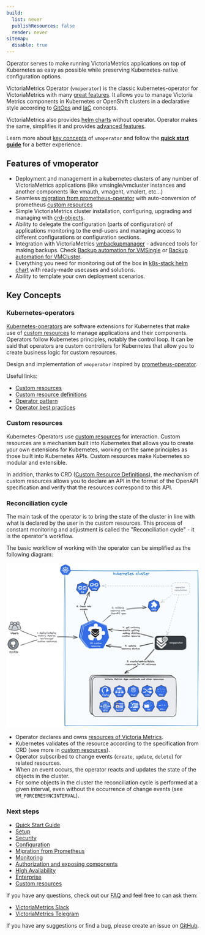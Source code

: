 ```yaml
---
build:
  list: never
  publishResources: false
  render: never
sitemap:
  disable: true
---
```

Operator serves to make running VictoriaMetrics applications on top of Kubernetes as easy as possible while preserving Kubernetes-native configuration options.

VictoriaMetrics Operator (`vmoperator`) is the classic kubernetes-operator for VictoriaMetrics with many [great features](#features-of-vmoperator).
It allows you to manage Victoria Metrics components in Kubernetes or OpenShift clusters
in a declarative style according to [GitOps](https://www.redhat.com/en/topics/devops/what-is-gitops)
and [IaC](https://en.wikipedia.org/wiki/Infrastructure_as_code) concepts.

VictoriaMetrics also provides [helm charts](https://docs.victoriametrics.com/helm/) without operator.
Operator makes the same, simplifies it and provides [advanced features](#features-of-vmoperator).

Learn more about [key concepts](#key-concepts) of `vmoperator` and follow the **[quick start guide](https://docs.victoriametrics.com/operator/quick-start/)** for a better experience.

## Features of vmoperator

- Deployment and management in a kubernetes clusters of any number of VictoriaMetrics applications (like vmsingle/vmcluster instances and another components like vmauth, vmagent, vmalert, etc...)
- Seamless [migration from prometheus-operator](https://docs.victoriametrics.com/operator/integrations/prometheus/) with auto-conversion of prometheus [custom resources](#custom-resources)
- Simple VictoriaMetrics cluster installation, configuring, upgrading and managing with [crd-objects](https://docs.victoriametrics.com/operator/resources/).
- Ability to delegate the configuration (parts of configuration) of applications monitoring to the end-users and managing access to different configurations or configuration sections.
- Integration with VictoriaMetrics [vmbackupmanager](https://docs.victoriametrics.com/victoriametrics/vmbackupmanager/) - advanced tools for making backups. Check [Backup automation for VMSingle](https://docs.victoriametrics.com/operator/resources/vmsingle/#backup-automation) or [Backup automation for VMCluster](https://docs.victoriametrics.com/operator/resources/vmcluster/#backup-automation).
- Everything you need for monitoring out of the box in [k8s-stack helm chart](https://docs.victoriametrics.com/helm/victoriametrics-k8s-stack/) with ready-made usecases and solutions.
- Ability to template your own deployment scenarios.

## Key Concepts

### Kubernetes-operators

[Kubernetes-operators](https://kubernetes.io/docs/concepts/extend-kubernetes/operator/) are software extensions
for Kubernetes that make use of [custom resources](#custom-resources) to manage applications and their components.
Operators follow Kubernetes principles, notably the control loop.
It can be said that operators are custom controllers for Kubernetes that allow you to create business logic for custom resources.

Design and implementation of `vmoperator` inspired by [prometheus-operator](https://github.com/prometheus-operator/prometheus-operator).

Useful links:
- [Custom resources](https://kubernetes.io/docs/concepts/extend-kubernetes/api-extension/custom-resources/)
- [Custom resource definitions](https://kubernetes.io/docs/tasks/extend-kubernetes/custom-resources/custom-resource-definitions/)
- [Operator pattern](https://kubernetes.io/docs/concepts/extend-kubernetes/operator/)
- [Operator best practices](https://sdk.operatorframework.io/docs/best-practices/)

### Custom resources

Kubernetes-Operators use [custom resources](https://kubernetes.io/docs/concepts/extend-kubernetes/api-extension/custom-resources/)
for interaction. Custom resources are a mechanism built into Kubernetes that allows you to create your own extensions for Kubernetes,
working on the same principles as those built into Kubernetes APIs. Custom resources make Kubernetes so modular and extensible.

In addition, thanks to CRD ([Custom Resource Definitions](https://kubernetes.io/docs/tasks/extend-kubernetes/custom-resources/custom-resource-definitions/)),
the mechanism of custom resources allows you to declare an API in the format of the OpenAPI specification and verify that the resources correspond to this API.

### Reconciliation cycle

The main task of the operator is to bring the state of the cluster in line with what is declared by the user in the custom resources.
This process of constant monitoring and adjustment is called the "Reconciliation cycle" - it is the operator's workflow.

The basic workflow of working with the operator can be simplified as the following diagram:

![operator workflow](./README_operator-workflow.webp)

- Operator declares and owns [resources of Victoria Metrics](https://docs.victoriametrics.com/operator/resources/).
- Kubernetes validates of the resource according to the specification from CRD (see more in [custom resources](#custom-resources)).
- Operator subscribed to change events (`create`, `update`, `delete`) for related resources.
- When an event occurs, the operator reacts and updates the state of the objects in the cluster.
- For some objects in the cluster the reconciliation cycle is performed at a given interval, even without the occurrence of change events (see `VM_FORCERESYNCINTERVAL`).

### Next steps
- [Quick Start Guide](https://docs.victoriametrics.com/operator/quick-start/)
- [Setup](https://docs.victoriametrics.com/operator/setup/)
- [Security](https://docs.victoriametrics.com/operator/security/)
- [Configuration](https://docs.victoriametrics.com/operator/configuration/)
- [Migration from Prometheus](https://docs.victoriametrics.com/operator/integrations/prometheus/)
- [Monitoring](https://docs.victoriametrics.com/operator/monitoring/)
- [Authorization and exposing components](https://docs.victoriametrics.com/operator/auth/)
- [High Availability](https://docs.victoriametrics.com/operator/high-availability/)
- [Enterprise](https://docs.victoriametrics.com/operator/enterprise/)
- [Custom resources](https://docs.victoriametrics.com/operator/resources/)

If you have any questions, check out our [FAQ](https://docs.victoriametrics.com/operator/faq/)
and feel free to can ask them:
- [VictoriaMetrics Slack](https://victoriametrics.slack.com/)
- [VictoriaMetrics Telegram](https://t.me/VictoriaMetrics_en)

If you have any suggestions or find a bug, please create an issue
on [GitHub](https://github.com/VictoriaMetrics/operator/issues/new).

